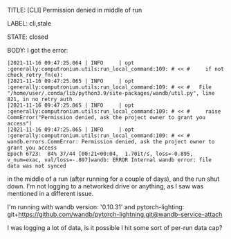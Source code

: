 TITLE:
[CLI] Permission denied in middle of run

LABEL:
cli,stale

STATE:
closed

BODY:
I got the error:

```
|2021-11-16 09:47:25.064 | INFO     | opt     :generally:computronium.utils:run_local_command:109: # << #     if not check_retry_fn(e):
|2021-11-16 09:47:25.065 | INFO     | opt     :generally:computronium.utils:run_local_command:109: # << #   File "/home/user/.conda/lib/python3.9/site-packages/wandb/util.py", line 821, in no_retry_auth
|2021-11-16 09:47:25.065 | INFO     | opt     :generally:computronium.utils:run_local_command:109: # << #     raise CommError("Permission denied, ask the project owner to grant you access")
|2021-11-16 09:47:25.065 | INFO     | opt     :generally:computronium.utils:run_local_command:109: # << # wandb.errors.CommError: Permission denied, ask the project owner to grant you access
Epoch 6723:  84% 37/44 [00:21<00:04,  1.70it/s, loss=-0.895, v_num=exac, val/loss=-.897]wandb: ERROR Internal wandb error: file data was not synced
```

in the middle of a run (after running for a couple of days), and the run shut down. I'm not logging to a networked drive or anything, as I saw was mentioned in a different issue.

I'm running with wandb version: '0.10.31'
and pytorch-lighting: git+https://github.com/wandb/pytorch-lightning.git@wandb-service-attach

I was logging a lot of data, is it possible I hit some sort of per-run data cap?

